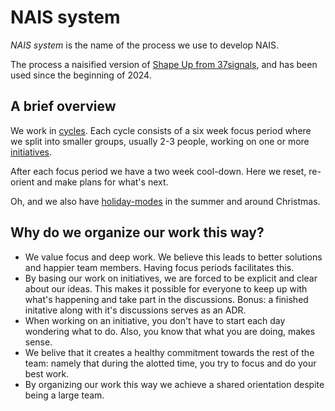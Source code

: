# NAIS system

_NAIS system_ is the name of the process we use to develop NAIS. 

The process a naisified version of [Shape Up from 37signals](https://basecamp.com/shapeup), and has been used since the beginning of 2024. 

## A brief overview

We work in [cycles](cycle.md). Each cycle consists of a six week focus period where we split into smaller groups, usually 2-3 people, working on one or more [initiatives](initiatives.md). 

After each focus period we have a two week cool-down. Here we reset, re-orient and make plans for what's next. 

Oh, and we also have [holiday-modes](holiday-mode.md) in the summer and around Christmas.

## Why do we organize our work this way?

- We value focus and deep work. We believe this leads to better solutions and happier team members. Having focus periods facilitates this. 
- By basing our work on initiatives, we are forced to be explicit and clear about our ideas. This makes it possible for everyone to keep up with what's happening and take part in the discussions. Bonus: a finished initative along with it's discussions serves as an ADR.
- When working on an initiative, you don't have to start each day wondering what to do. Also, you know that what you are doing, makes sense. 
- We belive that it creates a healthy commitment towards the rest of the team: namely that during the alotted time, you try to focus and do your best work. 
- By organizing our work this way we achieve a shared orientation despite being a large team.
